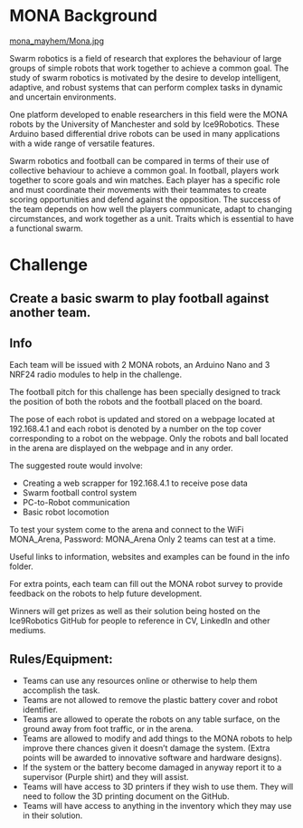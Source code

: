 # MONA Background

[mona_mayhem/Mona.jpg](https://github.com/UoM-Robotics-Society/HackABot2023/blob/e4ee932213dc39cc2d58b807ba334eca9fda2754/mona_mayhem/Mona.jpg)

Swarm robotics is a field of research that explores the behaviour of large groups of simple robots that work together to achieve a common goal. The study of swarm robotics is motivated by the desire to develop intelligent, adaptive, and robust systems that can perform complex tasks in dynamic and uncertain environments.

One platform developed to enable researchers in this field were the MONA robots by the University of Manchester and sold by Ice9Robotics. These Arduino based differential drive robots can be used in many applications with a wide range of versatile features.

Swarm robotics and football can be compared in terms of their use of collective behaviour to achieve a common goal. In football, players work together to score goals and win matches. Each player has a specific role and must coordinate their movements with their teammates to create scoring opportunities and defend against the opposition. The success of the team depends on how well the players communicate, adapt to changing circumstances, and work together as a unit. Traits which is essential to have a functional swarm.

# Challenge

## Create a basic swarm to play football against another team.

## Info

Each team will be issued with 2 MONA robots, an Arduino Nano and 3 NRF24 radio modules to help in the challenge.

The football pitch for this challenge has been specially designed to track the position of both the robots and the football placed on the board. 

The pose of each robot is updated and stored on a webpage located at 192.168.4.1 and each robot is denoted by a number on the top cover corresponding to a robot on the webpage. Only the robots and ball located in the arena are displayed on the webpage and in any order.

The suggested route would involve:
-	Creating a web scrapper for 192.168.4.1 to receive pose data
-	Swarm football control system
-	PC-to-Robot communication
-	Basic robot locomotion

To test your system come to the arena and connect to the WiFi MONA_Arena, Password: MONA_Arena
Only 2 teams can test at a time.

Useful links to information, websites and examples can be found in the info folder.

For extra points, each team can fill out the MONA robot survey to provide feedback on the robots to help future development.

Winners will get prizes as well as their solution being hosted on the Ice9Robotics GitHub for people to reference in CV, LinkedIn and other mediums.


## Rules/Equipment:
-	Teams can use any resources online or otherwise to help them accomplish the task. 
-	Teams are not allowed to remove the plastic battery cover and robot identifier.
-	Teams are allowed to operate the robots on any table surface, on the ground away from foot traffic, or in the arena.
-	Teams are allowed to modify and add things to the MONA robots to help improve there chances given it doesn’t damage the system. (Extra points will be awarded to innovative software and hardware designs).
-	If the system or the battery become damaged in anyway report it to a supervisor (Purple shirt) and they will assist.
-	Teams will have access to 3D printers if they wish to use them. They will need to follow the 3D printing document on the GitHub.
-	Teams will have access to anything in the inventory which they may use in their solution.


